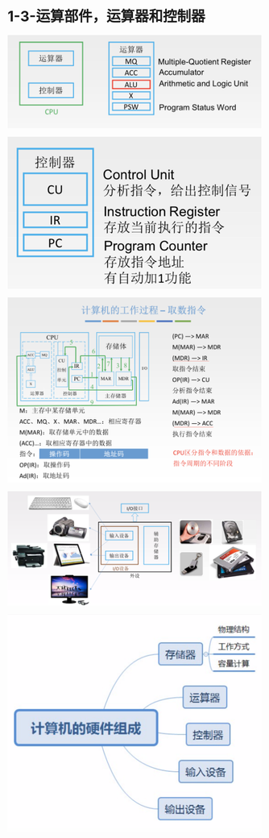 # 1-3-运算部件，运算器和控制器



![](../../.gitbook/assets/image%20%2811%29.png)

![](../../.gitbook/assets/image%20%2820%29.png)

![](../../.gitbook/assets/image%20%28229%29.png)

![](../../.gitbook/assets/image%20%28160%29.png)

![](../../.gitbook/assets/image%20%282%29.png)

